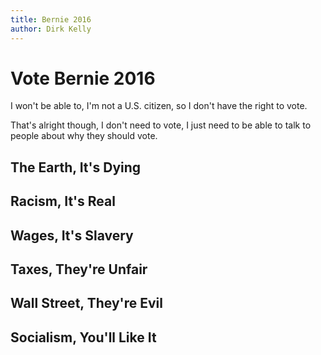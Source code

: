```yaml
---
title: Bernie 2016
author: Dirk Kelly
---
```


# Vote Bernie 2016

I won't be able to, I'm not a U.S. citizen, so I don't have the right to vote.

That's alright though, I don't need to vote, I just need to be able to talk to
people about why they should vote.

## The Earth, It's Dying

## Racism, It's Real

## Wages, It's Slavery

## Taxes, They're Unfair

## Wall Street, They're Evil

## Socialism, You'll Like It
